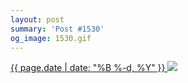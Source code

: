 ```yaml
---
layout: post
summary: 'Post #1530'
og_image: 1530.gif
---
```


<p>
 <time>
  <a href="/1530">
   {{ page.date | date: "%B %-d, %Y" }}
  </a>
 </time>
 <a href="/1530">
  <img data-taken="11/29/2021" src="{{ site.assets_url }}/1530.gif"/>
 </a>
</p>
